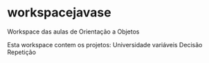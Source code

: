 # workspacejavase
Workspace das aulas de Orientação a Objetos

Esta workspace contem os projetos:
Universidade
variáveis
Decisão
Repetição
